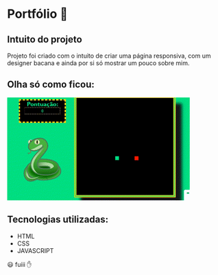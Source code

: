 # Portfólio 📰

## Intuito do projeto

Projeto foi criado com o intuito de criar uma página responsiva, com um designer bacana e ainda por si só mostrar um pouco sobre mim.

## Olha só como ficou:
  
  ![](https://github.com/aba665/Jogo_da_cobrinha/blob/main/image/Sem%20t%C3%ADtulo%20%E2%80%91%20Made%20with%20FlexClip.gif)
  
## Tecnologias utilizadas:

   * HTML
   * CSS
   * JAVASCRIPT

😃 fuiii ✋ 
